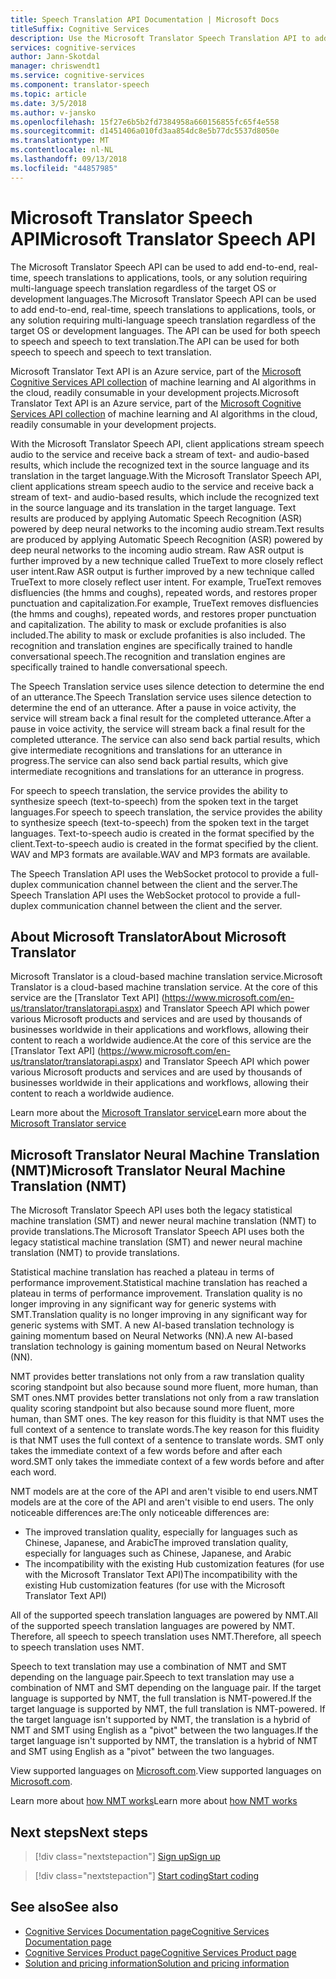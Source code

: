 ```yaml
---
title: Speech Translation API Documentation | Microsoft Docs
titleSuffix: Cognitive Services
description: Use the Microsoft Translator Speech Translation API to add speech to speech and speech to text translation to your applications.
services: cognitive-services
author: Jann-Skotdal
manager: chriswendt1
ms.service: cognitive-services
ms.component: translator-speech
ms.topic: article
ms.date: 3/5/2018
ms.author: v-jansko
ms.openlocfilehash: 15f27e6b5b2fd7384958a660156855fc65f4e558
ms.sourcegitcommit: d1451406a010fd3aa854dc8e5b77dc5537d8050e
ms.translationtype: MT
ms.contentlocale: nl-NL
ms.lasthandoff: 09/13/2018
ms.locfileid: "44857985"
---
```

# <a name="microsoft-translator-speech-api"></a><span data-ttu-id="6ad69-103">Microsoft Translator Speech API</span><span class="sxs-lookup"><span data-stu-id="6ad69-103">Microsoft Translator Speech API</span></span>
<span data-ttu-id="6ad69-104">The Microsoft Translator Speech API can be used to add end-to-end, real-time, speech translations to applications, tools, or any solution requiring multi-language speech translation regardless of the target OS or development languages.</span><span class="sxs-lookup"><span data-stu-id="6ad69-104">The Microsoft Translator Speech API can be used to add end-to-end, real-time, speech translations to applications, tools, or any solution requiring multi-language speech translation regardless of the target OS or development languages.</span></span> <span data-ttu-id="6ad69-105">The API can be used for both speech to speech and speech to text translation.</span><span class="sxs-lookup"><span data-stu-id="6ad69-105">The API can be used for both speech to speech and speech to text translation.</span></span>

<span data-ttu-id="6ad69-106">Microsoft Translator Text API is an Azure service, part of the [Microsoft Cognitive Services API collection](https://docs.microsoft.com/azure/#pivot=products&panel=cognitive) of machine learning and AI algorithms in the cloud, readily consumable in your development projects.</span><span class="sxs-lookup"><span data-stu-id="6ad69-106">Microsoft Translator Text API is an Azure service, part of the [Microsoft Cognitive Services API collection](https://docs.microsoft.com/azure/#pivot=products&panel=cognitive) of machine learning and AI algorithms in the cloud, readily consumable in your development projects.</span></span>

<span data-ttu-id="6ad69-107">With the Microsoft Translator Speech API, client applications stream speech audio to the service and receive back a stream of text- and audio-based results, which include the recognized text in the source language and its translation in the target language.</span><span class="sxs-lookup"><span data-stu-id="6ad69-107">With the Microsoft Translator Speech API, client applications stream speech audio to the service and receive back a stream of text- and audio-based results, which include the recognized text in the source language and its translation in the target language.</span></span> <span data-ttu-id="6ad69-108">Text results are produced by applying Automatic Speech Recognition (ASR) powered by deep neural networks to the incoming audio stream.</span><span class="sxs-lookup"><span data-stu-id="6ad69-108">Text results are produced by applying Automatic Speech Recognition (ASR) powered by deep neural networks to the incoming audio stream.</span></span> <span data-ttu-id="6ad69-109">Raw ASR output is further improved by a new technique called TrueText to more closely reflect user intent.</span><span class="sxs-lookup"><span data-stu-id="6ad69-109">Raw ASR output is further improved by a new technique called TrueText to more closely reflect user intent.</span></span> <span data-ttu-id="6ad69-110">For example, TrueText removes disfluencies (the hmms and coughs), repeated words, and restores proper punctuation and capitalization.</span><span class="sxs-lookup"><span data-stu-id="6ad69-110">For example, TrueText removes disfluencies (the hmms and coughs), repeated words, and restores proper punctuation and capitalization.</span></span> <span data-ttu-id="6ad69-111">The ability to mask or exclude profanities is also included.</span><span class="sxs-lookup"><span data-stu-id="6ad69-111">The ability to mask or exclude profanities is also included.</span></span> <span data-ttu-id="6ad69-112">The recognition and translation engines are specifically trained to handle conversational speech.</span><span class="sxs-lookup"><span data-stu-id="6ad69-112">The recognition and translation engines are specifically trained to handle conversational speech.</span></span> 

<span data-ttu-id="6ad69-113">The Speech Translation service uses silence detection to determine the end of an utterance.</span><span class="sxs-lookup"><span data-stu-id="6ad69-113">The Speech Translation service uses silence detection to determine the end of an utterance.</span></span> <span data-ttu-id="6ad69-114">After a pause in voice activity, the service will stream back a final result for the completed utterance.</span><span class="sxs-lookup"><span data-stu-id="6ad69-114">After a pause in voice activity, the service will stream back a final result for the completed utterance.</span></span> <span data-ttu-id="6ad69-115">The service can also send back partial results, which give intermediate recognitions and translations for an utterance in progress.</span><span class="sxs-lookup"><span data-stu-id="6ad69-115">The service can also send back partial results, which give intermediate recognitions and translations for an utterance in progress.</span></span> 

<span data-ttu-id="6ad69-116">For speech to speech translation, the service provides the ability to synthesize speech (text-to-speech) from the spoken text in the target languages.</span><span class="sxs-lookup"><span data-stu-id="6ad69-116">For speech to speech translation, the service provides the ability to synthesize speech (text-to-speech) from the spoken text in the target languages.</span></span> <span data-ttu-id="6ad69-117">Text-to-speech audio is created in the format specified by the client.</span><span class="sxs-lookup"><span data-stu-id="6ad69-117">Text-to-speech audio is created in the format specified by the client.</span></span> <span data-ttu-id="6ad69-118">WAV and MP3 formats are available.</span><span class="sxs-lookup"><span data-stu-id="6ad69-118">WAV and MP3 formats are available.</span></span>

<span data-ttu-id="6ad69-119">The Speech Translation API uses the WebSocket protocol to provide a full-duplex communication channel between the client and the server.</span><span class="sxs-lookup"><span data-stu-id="6ad69-119">The Speech Translation API uses the WebSocket protocol to provide a full-duplex communication channel between the client and the server.</span></span> 

## <a name="about-microsoft-translator"></a><span data-ttu-id="6ad69-120">About Microsoft Translator</span><span class="sxs-lookup"><span data-stu-id="6ad69-120">About Microsoft Translator</span></span>
<span data-ttu-id="6ad69-121">Microsoft Translator is a cloud-based machine translation service.</span><span class="sxs-lookup"><span data-stu-id="6ad69-121">Microsoft Translator is a cloud-based machine translation service.</span></span> <span data-ttu-id="6ad69-122">At the core of this service are the [Translator Text API] (https://www.microsoft.com/en-us/translator/translatorapi.aspx) and Translator Speech API which power various Microsoft products and services and are used by thousands of businesses worldwide in their applications and workflows, allowing their content to reach a worldwide audience.</span><span class="sxs-lookup"><span data-stu-id="6ad69-122">At the core of this service are the [Translator Text API] (https://www.microsoft.com/en-us/translator/translatorapi.aspx) and Translator Speech API which power various Microsoft products and services and are used by thousands of businesses worldwide in their applications and workflows, allowing their content to reach a worldwide audience.</span></span>

<span data-ttu-id="6ad69-123">Learn more about the [Microsoft Translator service](https://www.microsoft.com/en-us/translator/home.aspx)</span><span class="sxs-lookup"><span data-stu-id="6ad69-123">Learn more about the [Microsoft Translator service](https://www.microsoft.com/en-us/translator/home.aspx)</span></span>

## <a name="microsoft-translator-neural-machine-translation-nmt"></a><span data-ttu-id="6ad69-124">Microsoft Translator Neural Machine Translation (NMT)</span><span class="sxs-lookup"><span data-stu-id="6ad69-124">Microsoft Translator Neural Machine Translation (NMT)</span></span>
<span data-ttu-id="6ad69-125">The Microsoft Translator Speech API uses both the legacy statistical machine translation (SMT) and newer neural machine translation (NMT) to provide translations.</span><span class="sxs-lookup"><span data-stu-id="6ad69-125">The Microsoft Translator Speech API uses both the legacy statistical machine translation (SMT) and newer neural machine translation (NMT) to provide translations.</span></span>

<span data-ttu-id="6ad69-126">Statistical machine translation has reached a plateau in terms of performance improvement.</span><span class="sxs-lookup"><span data-stu-id="6ad69-126">Statistical machine translation has reached a plateau in terms of performance improvement.</span></span> <span data-ttu-id="6ad69-127">Translation quality is no longer improving in any significant way for generic systems with SMT.</span><span class="sxs-lookup"><span data-stu-id="6ad69-127">Translation quality is no longer improving in any significant way for generic systems with SMT.</span></span> <span data-ttu-id="6ad69-128">A new AI-based translation technology is gaining momentum based on Neural Networks (NN).</span><span class="sxs-lookup"><span data-stu-id="6ad69-128">A new AI-based translation technology is gaining momentum based on Neural Networks (NN).</span></span>

<span data-ttu-id="6ad69-129">NMT provides better translations not only from a raw translation quality scoring standpoint but also because sound more fluent, more human, than SMT ones.</span><span class="sxs-lookup"><span data-stu-id="6ad69-129">NMT provides better translations not only from a raw translation quality scoring standpoint but also because sound more fluent, more human, than SMT ones.</span></span> <span data-ttu-id="6ad69-130">The key reason for this fluidity is that NMT uses the full context of a sentence to translate words.</span><span class="sxs-lookup"><span data-stu-id="6ad69-130">The key reason for this fluidity is that NMT uses the full context of a sentence to translate words.</span></span> <span data-ttu-id="6ad69-131">SMT only takes the immediate context of a few words before and after each word.</span><span class="sxs-lookup"><span data-stu-id="6ad69-131">SMT only takes the immediate context of a few words before and after each word.</span></span>

<span data-ttu-id="6ad69-132">NMT models are at the core of the API and aren't visible to end users.</span><span class="sxs-lookup"><span data-stu-id="6ad69-132">NMT models are at the core of the API and aren't visible to end users.</span></span> <span data-ttu-id="6ad69-133">The only noticeable differences are:</span><span class="sxs-lookup"><span data-stu-id="6ad69-133">The only noticeable differences are:</span></span>
* <span data-ttu-id="6ad69-134">The improved translation quality, especially for languages such as Chinese, Japanese, and Arabic</span><span class="sxs-lookup"><span data-stu-id="6ad69-134">The improved translation quality, especially for languages such as Chinese, Japanese, and Arabic</span></span>
* <span data-ttu-id="6ad69-135">The incompatibility with the existing Hub customization features (for use with the Microsoft Translator Text API)</span><span class="sxs-lookup"><span data-stu-id="6ad69-135">The incompatibility with the existing Hub customization features (for use with the Microsoft Translator Text API)</span></span>

<span data-ttu-id="6ad69-136">All of the supported speech translation languages are powered by NMT.</span><span class="sxs-lookup"><span data-stu-id="6ad69-136">All of the supported speech translation languages are powered by NMT.</span></span> <span data-ttu-id="6ad69-137">Therefore, all speech to speech translation uses NMT.</span><span class="sxs-lookup"><span data-stu-id="6ad69-137">Therefore, all speech to speech translation uses NMT.</span></span> 

<span data-ttu-id="6ad69-138">Speech to text translation may use a combination of NMT and SMT depending on the language pair.</span><span class="sxs-lookup"><span data-stu-id="6ad69-138">Speech to text translation may use a combination of NMT and SMT depending on the language pair.</span></span> <span data-ttu-id="6ad69-139">If the target language is supported by NMT, the full translation is NMT-powered.</span><span class="sxs-lookup"><span data-stu-id="6ad69-139">If the target language is supported by NMT, the full translation is NMT-powered.</span></span> <span data-ttu-id="6ad69-140">If the target language isn't supported by NMT, the translation is a hybrid of NMT and SMT using English as a "pivot" between the two languages.</span><span class="sxs-lookup"><span data-stu-id="6ad69-140">If the target language isn't supported by NMT, the translation is a hybrid of NMT and SMT using English as a "pivot" between the two languages.</span></span> 

<span data-ttu-id="6ad69-141">View supported languages on [Microsoft.com](https://www.microsoft.com/en-us/translator/languages.aspx).</span><span class="sxs-lookup"><span data-stu-id="6ad69-141">View supported languages on [Microsoft.com](https://www.microsoft.com/en-us/translator/languages.aspx).</span></span> 

<span data-ttu-id="6ad69-142">Learn more about [how NMT works](https://www.microsoft.com/en-us/translator/mt.aspx#nnt)</span><span class="sxs-lookup"><span data-stu-id="6ad69-142">Learn more about [how NMT works](https://www.microsoft.com/en-us/translator/mt.aspx#nnt)</span></span>

## <a name="next-steps"></a><span data-ttu-id="6ad69-143">Next steps</span><span class="sxs-lookup"><span data-stu-id="6ad69-143">Next steps</span></span>

> [!div class="nextstepaction"]
> [<span data-ttu-id="6ad69-144">Sign up</span><span class="sxs-lookup"><span data-stu-id="6ad69-144">Sign up</span></span>](translator-speech-how-to-signup.md)

> [!div class="nextstepaction"]
> [<span data-ttu-id="6ad69-145">Start coding</span><span class="sxs-lookup"><span data-stu-id="6ad69-145">Start coding</span></span>](quickstarts/csharp.md)

## <a name="see-also"></a><span data-ttu-id="6ad69-146">See also</span><span class="sxs-lookup"><span data-stu-id="6ad69-146">See also</span></span>
- [<span data-ttu-id="6ad69-147">Cognitive Services Documentation page</span><span class="sxs-lookup"><span data-stu-id="6ad69-147">Cognitive Services Documentation page</span></span>](https://docs.microsoft.com/azure/#pivot=products&panel=cognitive)
- [<span data-ttu-id="6ad69-148">Cognitive Services Product page</span><span class="sxs-lookup"><span data-stu-id="6ad69-148">Cognitive Services Product page</span></span>](https://azure.microsoft.com/services/cognitive-services/)
- [<span data-ttu-id="6ad69-149">Solution and pricing information</span><span class="sxs-lookup"><span data-stu-id="6ad69-149">Solution and pricing information</span></span>](https://www.microsoft.com/en-us/translator/home.aspx) 
